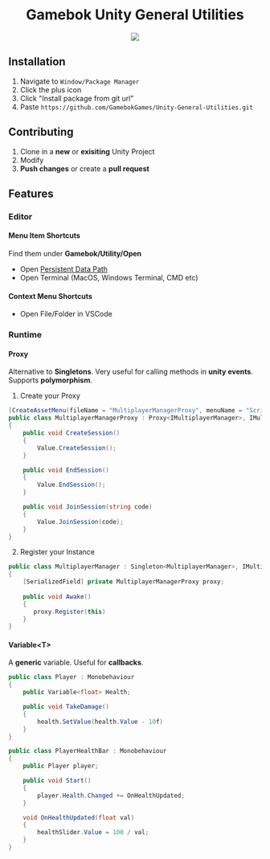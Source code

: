 <h1 align="center">Gamebok Unity General Utilities</h1>
<p align="center">
  <img src="https://www.gamebok.co.za/wp-content/uploads/2023/12/GamebokLogo@2x-150x150.png">
</p>

## Installation

1. Navigate to ```Window/Package Manager```
2. Click the plus icon 
2. Click "Install package from git url"
4. Paste ```https://github.com/GamebokGames/Unity-General-Utilities.git```

## Contributing
1. Clone in a **new** or **exisiting** Unity Project
2. Modify
3. **Push changes** or create a **pull request**

## Features

### Editor

#### Menu Item Shortcuts
Find them under **Gamebok/Utility/Open**

* Open [Persistent Data Path](https://docs.unity3d.com/ScriptReference/Application-persistentDataPath.html)
* Open Terminal (MacOS, Windows Terminal, CMD etc)

#### Context Menu Shortcuts
* Open File/Folder in VSCode

### Runtime

#### Proxy

Alternative to **Singletons**. Very useful for calling methods in **unity events**. Supports **polymorphism**.

1. Create your Proxy

```cs
[CreateAssetMenu(fileName = "MultiplayerManagerProxy", menuName = "ScriptableObjects/MultiplayerManagerProxy", order = 1)]
public class MultiplayerManagerProxy : Proxy<IMultiplayerManager>, IMultiplayerManager
{
    public void CreateSession()
    {
        Value.CreateSession();
    }

    public void EndSession()
    {
        Value.EndSession();
    }

    public void JoinSession(string code)
    {
        Value.JoinSession(code);
    }
}
```

2. Register your Instance

```cs
public class MultiplayerManager : Singleton<MultiplayerManager>, IMultiplayerManager 
{
    [SerializedField] private MultiplayerManagerProxy proxy;
    
    public void Awake()
    {
       proxy.Register(this)
    }
}
```

#### Variable&lt;T&gt;

A **generic** variable. Useful for **callbacks**.

```cs
public class Player : Monobehaviour 
{
    public Variable<float> Health;

    public void TakeDamage()
    {
        health.SetValue(health.Value - 10f)
    }
}

public class PlayerHealthBar : Monobehaviour 
{
    public Player player;

    public void Start()
    {
        player.Health.Changed += OnHealthUpdated;
    }

    void OnHealthUpdated(float val)
    {
        healthSlider.Value = 100 / val;
    }
}
```